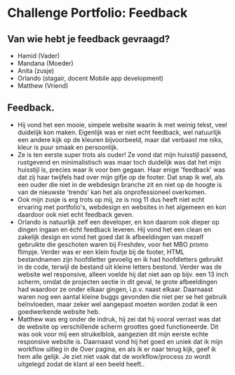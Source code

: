 # Challenge Portfolio: Feedback

##  Van wie hebt je feedback gevraagd?  
- Hamid (Vader)
- Mandana (Moeder)
- Anita (zusje)
- Orlando (stagair, docent Mobile app development)
- Matthew (Vriend)

## Feedback.

- Hij vond het een mooie, simpele website waarin ik met weinig tekst, veel duidelijk kon maken. Eigenlijk was er niet echt feedback, wel natuurlijk een andere kijk op de kleuren bijvoorbeeld, maar dat verbaast me niks, kleur is puur smaak en persoonlijk.
- Ze is ten eerste super trots als ouder! Ze vond dat mijn huisstijl passend, rustgevend en minimalistisch was maar toch duidelijk was dat het mijn huisstijl is, precies waar ik voor ben gegaan. Haar enige 'feedback' was dat zij haar twijfels had over mijn gifje op de footer. Dat snap ik wel, als een ouder die niet in de webdesign branche zit en niet op de hoogte is van de nieuwste 'trends' kan het als onprofessioneel overkomen.
- Ook mijn zusje is erg trots op mij, ze is nog 11 dus heeft niet echt ervaring met portfolio's, webdesign en websites in het algemeen en kon daardoor ook niet echt feedback geven. 
- Orlando is natuurlijk zelf een developer, en kon daarom ook dieper op dingen ingaan en écht feedback leveren. Hij vond het een clean en zakelijk design en vond het goed dat ik afbeeldingen van mezelf gebruikte die geschoten waren bij Freshdev, voor het MBO promo flimpje. Verder was er een klein foutje bij de footer, HTML bestandnamen zijn hoofdletter gevoelig en ik had hoofdletters gebruikt in de code, terwijl de bestand uit kleine letters bestond. Verder was de website wel responsive, alleen voelde hij dat niet aan op bijv. een 13 inch scherm, omdat de projecten sectie in dit geval, te grote afbeeldingen had waardoor ze onder elkaar gingen, i.p.v. naast elkaar. Daarnaast waren nog een aantal kleine buggs gevonden die niet per se het gebruik beïnvloeden, maar zeker wel aangepast moeten worden zodat ik een goedwerkende website heb. 
- Matthew was erg onder de indruk, hij zei dat hij vooral verrast was dat de website op verschillende scherm groottes goed functioneerde. Dit was ook voor mij een struikelblok, aangezien dit mijn eerste echte responsive website is. Daarnaast vond hij het goed en uniek dat ik mijn workflow uitleg in de Over pagina,  en als ik er naar terug kijk, geef ik hem alle gelijk. Je ziet niet vaak dat de workflow/process zo wordt uitgelegd zodat de klant al een beeld heeft..
